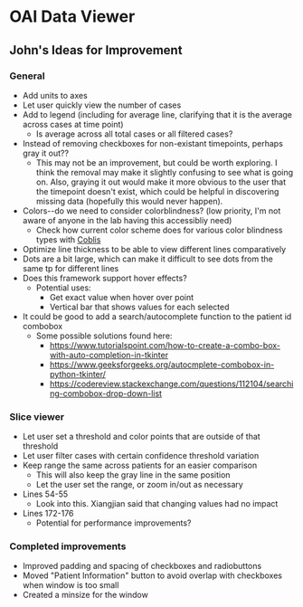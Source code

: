 # OAI Data Viewer
## John's Ideas for Improvement
### General
- Add units to axes
- Let user quickly view the number of cases
- Add to legend (including for average line, clarifying that it is the average across cases at time point)
    - Is average across all total cases or all filtered cases?
- Instead of removing checkboxes for non-existant timepoints, perhaps gray it out??
    - This may not be an improvement, but could be worth exploring. I think the removal may make it slightly confusing to see what is going on. Also, graying it out would make it more obvious to the user that the timepoint doesn't exist, which could be helpful in discovering missing data (hopefully this would never happen).
- Colors--do we need to consider colorblindness? (low priority, I'm not aware of anyone in the lab having this accessibliy need)
    - Check how current color scheme does for various color blindness types with [Coblis](https://www.color-blindness.com/coblis-color-blindness-simulator/)
- Optimize line thickness to be able to view different lines comparatively
- Dots are a bit large, which can make it difficult to see dots from the same tp for different lines
- Does this framework support hover effects?
    - Potential uses:
        - Get exact value when hover over point
        - Vertical bar that shows values for each selected 
- It could be good to add a search/autocomplete function to the patient id combobox
    - Some possible solutions found here:
        - https://www.tutorialspoint.com/how-to-create-a-combo-box-with-auto-completion-in-tkinter
        - https://www.geeksforgeeks.org/autocmplete-combobox-in-python-tkinter/
        - https://codereview.stackexchange.com/questions/112104/searching-combobox-drop-down-list
### Slice viewer
- Let user set a threshold and color points that are outside of that threshold
- Let user filter cases with certain confidence threshold variation
- Keep range the same across patients for an easier comparison
    - This will also keep the gray line in the same position
    - Let the user set the range, or zoom in/out as necessary
- Lines 54-55
    - Look into this. Xiangjian said that changing values had no impact
- Lines 172-176
    - Potential for performance improvements?

### Completed improvements
- Improved padding and spacing of checkboxes and radiobuttons
- Moved "Patient Information" button to avoid overlap with checkboxes when window is too small
- Created a minsize for the window